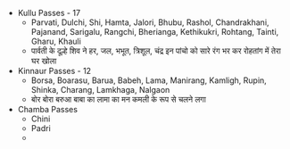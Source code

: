 * Kullu Passes - 17
	* Parvati, Dulchi, Shi, Hamta, Jalori, Bhubu, Rashol, Chandrakhani, Pajanand, Sarigalu, Rangchi, Bherianga, Kethikukri, Rohtang, Tainti, Gharu, Khauli 
	* पार्वती के दूल्हे शिव ने हर, जल, भभूत, त्रिशूल, चंद्र इन पांचो को सारे रंग भर कर रोहतांग में तेरा घर खोला 
* Kinnaur Passes - 12
	* Borsa, Boarasu, Barua, Babeh, Lama, Manirang, Kamligh, Rupin, Shinka, Charang, Lamkhaga, Nalgaon
	* बोर बोरा बरुआ बाबा का लामा का मन कमली के रूप से चलने लगा 
* Chamba Passes
	* Chini
	* Padri
	* 